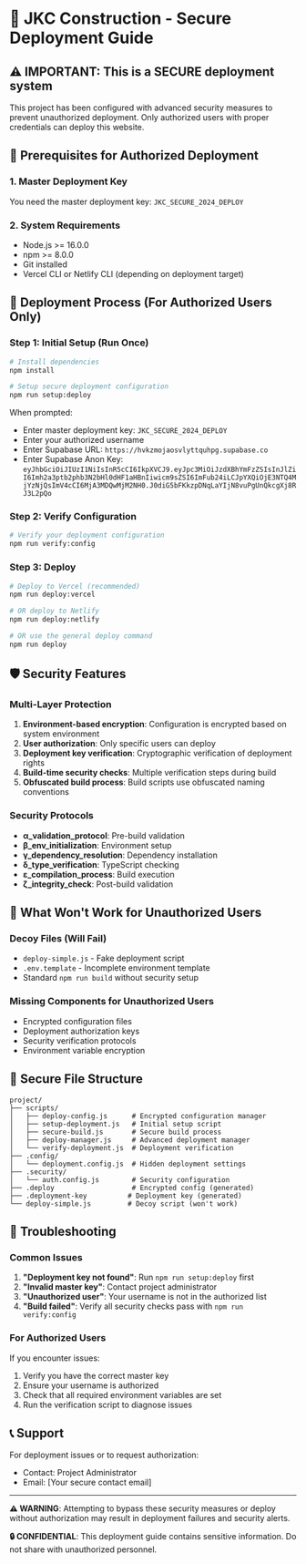 # 🔐 JKC Construction - Secure Deployment Guide

## ⚠️ IMPORTANT: This is a SECURE deployment system

This project has been configured with advanced security measures to prevent unauthorized deployment. Only authorized users with proper credentials can deploy this website.

## 🔑 Prerequisites for Authorized Deployment

### 1. Master Deployment Key
You need the master deployment key: `JKC_SECURE_2024_DEPLOY`

### 2. System Requirements
- Node.js >= 16.0.0
- npm >= 8.0.0
- Git installed
- Vercel CLI or Netlify CLI (depending on deployment target)

## 🚀 Deployment Process (For Authorized Users Only)

### Step 1: Initial Setup (Run Once)
```bash
# Install dependencies
npm install

# Setup secure deployment configuration
npm run setup:deploy
```

When prompted:
- Enter master deployment key: `JKC_SECURE_2024_DEPLOY`
- Enter your authorized username
- Enter Supabase URL: `https://hvkzmojaosvlyttquhpg.supabase.co`
- Enter Supabase Anon Key: `eyJhbGciOiJIUzI1NiIsInR5cCI6IkpXVCJ9.eyJpc3MiOiJzdXBhYmFzZSIsInJlZiI6Imh2a3ptb2phb3N2bHl0dHF1aHBnIiwicm9sZSI6ImFub24iLCJpYXQiOjE3NTQ4MjYzNjQsImV4cCI6MjA3MDQwMjM2NH0.J0diG5bFKkzpDNqLaYIjN8vuPgUnQkcgXj8RJ3L2pQo`

### Step 2: Verify Configuration
```bash
# Verify your deployment configuration
npm run verify:config
```

### Step 3: Deploy
```bash
# Deploy to Vercel (recommended)
npm run deploy:vercel

# OR deploy to Netlify
npm run deploy:netlify

# OR use the general deploy command
npm run deploy
```

## 🛡️ Security Features

### Multi-Layer Protection
1. **Environment-based encryption**: Configuration is encrypted based on system environment
2. **User authorization**: Only specific users can deploy
3. **Deployment key verification**: Cryptographic verification of deployment rights
4. **Build-time security checks**: Multiple verification steps during build
5. **Obfuscated build process**: Build scripts use obfuscated naming conventions

### Security Protocols
- **α_validation_protocol**: Pre-build validation
- **β_env_initialization**: Environment setup
- **γ_dependency_resolution**: Dependency installation
- **δ_type_verification**: TypeScript checking
- **ε_compilation_process**: Build execution
- **ζ_integrity_check**: Post-build validation

## 🚫 What Won't Work for Unauthorized Users

### Decoy Files (Will Fail)
- `deploy-simple.js` - Fake deployment script
- `.env.template` - Incomplete environment template
- Standard `npm run build` without security setup

### Missing Components for Unauthorized Users
- Encrypted configuration files
- Deployment authorization keys
- Security verification protocols
- Environment variable encryption

## 📁 Secure File Structure

```
project/
├── scripts/
│   ├── deploy-config.js      # Encrypted configuration manager
│   ├── setup-deployment.js   # Initial setup script
│   ├── secure-build.js       # Secure build process
│   ├── deploy-manager.js     # Advanced deployment manager
│   └── verify-deployment.js  # Deployment verification
├── .config/
│   └── deployment.config.js  # Hidden deployment settings
├── .security/
│   └── auth.config.js        # Security configuration
├── .deploy                   # Encrypted config (generated)
├── .deployment-key          # Deployment key (generated)
└── deploy-simple.js         # Decoy script (won't work)
```

## 🔧 Troubleshooting

### Common Issues
1. **"Deployment key not found"**: Run `npm run setup:deploy` first
2. **"Invalid master key"**: Contact project administrator
3. **"Unauthorized user"**: Your username is not in the authorized list
4. **"Build failed"**: Verify all security checks pass with `npm run verify:config`

### For Authorized Users
If you encounter issues:
1. Verify you have the correct master key
2. Ensure your username is authorized
3. Check that all required environment variables are set
4. Run the verification script to diagnose issues

## 📞 Support

For deployment issues or to request authorization:
- Contact: Project Administrator
- Email: [Your secure contact email]

---

**⚠️ WARNING**: Attempting to bypass these security measures or deploy without authorization may result in deployment failures and security alerts.

**🔒 CONFIDENTIAL**: This deployment guide contains sensitive information. Do not share with unauthorized personnel.
